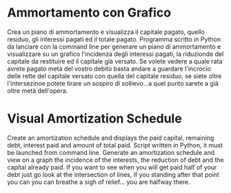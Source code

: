 # Ammortamento con Grafico
 
Crea un piano di ammortamento e visualizza il capitale pagato, quello residuo, gli interessi pagati ed il totale pagato.
Programma scritto in Python da lanciare con la command line per generare un piano di ammortamento e visualizzare su un grafico l'incidenza degli interessi pagati, la riduzionde del capitale da restituire ed il capitale già versato.
Se volete vedere a quale rata avrete pagato metà del vostro debito basta andare a guardare l'incrocio delle rette del capitale versato con quella del capitale residuo, se siete oltre l'intersezinoe potete tirare un sospiro di sollievo...a quel punto sarete a già oltre metà dell'opera.

# Visual Amortization Schedule 

Create an amortization schedule and displays the paid capital, remaining debt, interest paid and amount of total paid.
Script written in Python, it must  be launched from command line. Generate an amortization schedule and view on a graph the incidence of the interests, the reduction of debt and the capital already paid.
If you want to see when you will get paid half of your debt just go look at the intersection of lines, if you standing after that point you can you can breathe a sigh of relief... you are halfway there.
